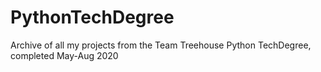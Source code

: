 # PythonTechDegree
Archive of all my projects from the Team Treehouse Python TechDegree, completed May-Aug 2020
